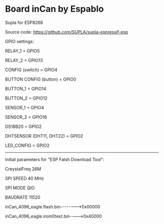 # Board inCan by Espablo
Supla for ESP8266


Source code: https://github.com/SUPLA/supla-espressif-esp



GPIO settings:

RELAY_1 = GPIO5

RELAY_2 = GPIO13

CONFIG (switch) = GPIO4

BUTTON CONFIG (button) = GPIO0
	
BUTTON_1 = GPIO14

BUTTON_2 = GPIO12

SENSOR_1 = GPIO4

SENSOR_2 = GPIO16

DS18B20 = GPIO2


DHTSENSOR (DHT11, DHT22) = GPIO2

LED_CONFIG = GPIO2

-------------------------------------------------

Initial parameters for "ESP Falsh Download Tool":

CreystalFreq 26M

SPI SPEED 40 MHz

SPI MODE QIO

BAUDRATE 11520

inCan_4096_eagle.flash.bin-------->0x00000

inCan_4096_eagle.irom0text.bin---->0x40000

